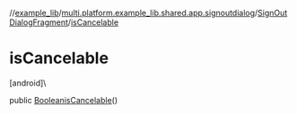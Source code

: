 //[example_lib](../../../index.md)/[multi.platform.example_lib.shared.app.signoutdialog](../index.md)/[SignOutDialogFragment](index.md)/[isCancelable](is-cancelable.md)

# isCancelable

[android]\

public [Boolean](https://developer.android.com/reference/kotlin/java/lang/Boolean.html)[isCancelable](is-cancelable.md)()
